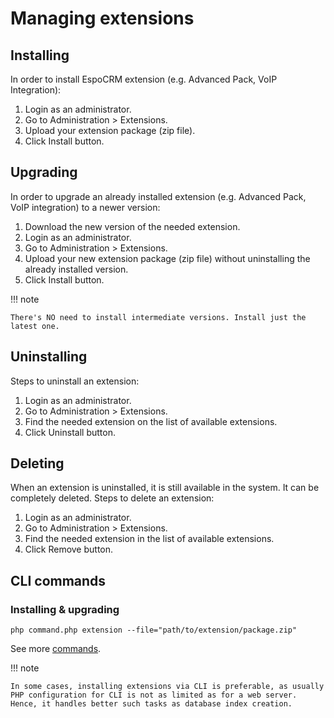 # Managing extensions

## Installing

In order to install EspoCRM extension (e.g. Advanced Pack, VoIP Integration):

1. Login as an administrator.
2. Go to Administration > Extensions.
3. Upload your extension package (zip file).
4. Click Install button.


## Upgrading

In order to upgrade an already installed extension (e.g. Advanced Pack, VoIP integration) to a newer version:

1. Download the new version of the needed extension.
2. Login as an administrator.
3. Go to Administration > Extensions.
4. Upload your new extension package (zip file) without uninstalling the already installed version.
5. Click Install button.

!!! note

    There's NO need to install intermediate versions. Install just the latest one.

## Uninstalling

Steps to uninstall an extension:

1. Login as an administrator.
2. Go to Administration > Extensions.
3. Find the needed extension on the list of available extensions.
4. Click Uninstall button.

## Deleting

When an extension is uninstalled, it is still available in the system. It can be completely deleted. Steps to delete an extension:

1. Login as an administrator.
2. Go to Administration > Extensions.
3. Find the needed extension in the list of available extensions.
4. Click Remove button.

## CLI commands

### Installing & upgrading

```
php command.php extension --file="path/to/extension/package.zip"
```

See more [commands](commands.md#extension).

!!! note

    In some cases, installing extensions via CLI is preferable, as usually PHP configuration for CLI is not as limited as for a web server.
    Hence, it handles better such tasks as database index creation.

